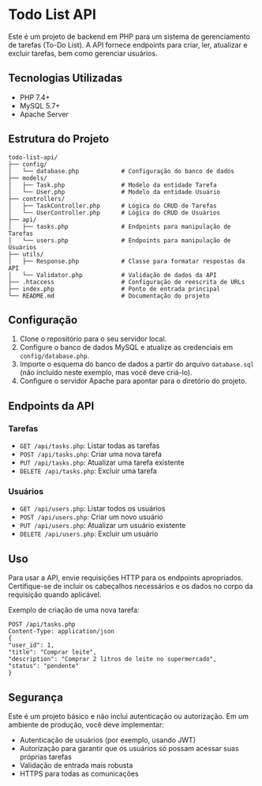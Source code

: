 # Todo List API

Este é um projeto de backend em PHP para um sistema de gerenciamento de tarefas (To-Do List). A API fornece endpoints para criar, ler, atualizar e excluir tarefas, bem como gerenciar usuários.

## Tecnologias Utilizadas

- PHP 7.4+
- MySQL 5.7+
- Apache Server

## Estrutura do Projeto
```
todo-list-api/
├── config/
│   └── database.php            # Configuração do banco de dados
├── models/
│   ├── Task.php                # Modelo da entidade Tarefa
│   └── User.php                # Modelo da entidade Usuário
├── controllers/
│   ├── TaskController.php      # Lógica do CRUD de Tarefas
│   └── UserController.php      # Lógica do CRUD de Usuários
├── api/
│   ├── tasks.php               # Endpoints para manipulação de Tarefas
│   └── users.php               # Endpoints para manipulação de Usuários
├── utils/
│   ├── Response.php            # Classe para formatar respostas da API
│   └── Validator.php           # Validação de dados da API
├── .htaccess                   # Configuração de reescrita de URLs
├── index.php                   # Ponto de entrada principal
└── README.md                   # Documentação do projeto
```
## Configuração

1. Clone o repositório para o seu servidor local.
2. Configure o banco de dados MySQL e atualize as credenciais em `config/database.php`.
3. Importe o esquema do banco de dados a partir do arquivo `database.sql` (não incluído neste exemplo, mas você deve criá-lo).
4. Configure o servidor Apache para apontar para o diretório do projeto.

## Endpoints da API

### Tarefas

- `GET /api/tasks.php`: Listar todas as tarefas
- `POST /api/tasks.php`: Criar uma nova tarefa
- `PUT /api/tasks.php`: Atualizar uma tarefa existente
- `DELETE /api/tasks.php`: Excluir uma tarefa

### Usuários

- `GET /api/users.php`: Listar todos os usuários
- `POST /api/users.php`: Criar um novo usuário
- `PUT /api/users.php`: Atualizar um usuário existente
- `DELETE /api/users.php`: Excluir um usuário

## Uso

Para usar a API, envie requisições HTTP para os endpoints apropriados. Certifique-se de incluir os cabeçalhos necessários e os dados no corpo da requisição quando aplicável.

Exemplo de criação de uma nova tarefa:

```
POST /api/tasks.php
Content-Type: application/json
{
"user_id": 1,
"title": "Comprar leite",
"description": "Comprar 2 litros de leite no supermercado",
"status": "pendente"
}
```

## Segurança

Este é um projeto básico e não inclui autenticação ou autorização. Em um ambiente de produção, você deve implementar:

- Autenticação de usuários (por exemplo, usando JWT)
- Autorização para garantir que os usuários só possam acessar suas próprias tarefas
- Validação de entrada mais robusta
- HTTPS para todas as comunicações
